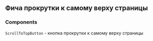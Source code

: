 ## Фича прокрутки к самому верху страницы

### Components

`ScrollToTopButton` - кнопка прокрутки к самому верху страницы
